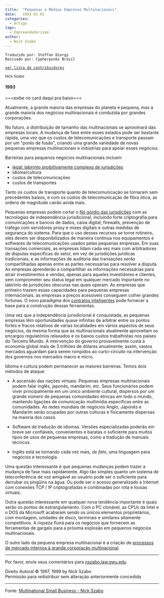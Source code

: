 ```yaml
---
title:  "Pequenas e Médias Empresas Multinacionais"
date:   1993-01-01
categories:
  - Artigo
tags:
  - Empreendedorismo
author:
  - Nick Szabo
---
```

```
Traduzido por: Steffan Diorgy 
Revisado por: Cypherpunks Brasil
```
[```ver lista de contribuidores```](/about/#contribuidores)


<small>Nick Szabo</small>  

#### 1993  
===exibe no card daqui pra baixo===


Atualmente, a grande maioria das empresas do planeta é pequena, mas a grande maioria dos negócios multinacionais é conduzida por grandes corporações.

No futuro, a distribuição de tamanho das multinacionais se aproximará das empresas locais. A mudança de fase entre esses estados pode ser bastante rápida, uma vez que os custos de telecomunicações e transporte passam por um "ponto de fusão", criando uma grande variedade de novas pequenas empresas multinacionais e indústrias para apoiar esses negócios.

Barreiras para pequenos negócios multinacionais incluem

*   [legal: labirinto proibitivamente complexo de jurisdições](http://freenet.vcu.edu/science/lawtech/intl.html)
*   idioma/cultura
*   custos de telecomunicações
*   custos de transportes

Tanto os custos de transporte quanto de telecomunicação se tornaram sem precedentes baixos, e com os custos de telecomunicação de fibra ótica, as ordens de magnitude cairão ainda mais.

Pequenas empresas podem cortar o [Nó górdio das jurisdições](http://www.replay.com/cpunk/cptext.html) com as tecnologias de independência jurisdicional, incluindo forte criptografia para comunicações e bancos de dados, caixa digital, firewalls, prevenção de tráfego com servidores proxy e mixes digitais e outras medidas de segurança do sistema. Para que o uso desses recursos se torne rotineiro, eles devem ser disponibilizados de maneira contínua nos equipamentos e softwares de telecomunicações usados ​​pelas pequenas empresas. Em suas transações comerciais, as empresas lidam cada vez mais com arbitradores de disputas específicas do setor, em vez de jurisdições jurídicas tradicionais, e as informações de auditoria das transações serão compartilhadas apenas entre as partes necessárias para resolver a disputa. As empresas aprenderão a compartilhar as informações necessárias para atrair investimentos e vendas, apenas para aqueles investidores e clientes, sem comprometer seu status legal em qualquer mercado importante no labirinto de jurisdições obscuras nas quais operam. As empresas que primeiro trazem essas capacidades para pequenas empresas internacionais. as empresas a preços acessíveis conseguem colher grandes fortunas. O novo paradigma dos [contratos inteligentes](http://szabo.best.vwh.net/smart.contracts.html) pode fornecer a base para a construção dessas ferramentas.

Uma vez que a independência jurisdicional é conquistada, as pequenas empresas têm oportunidades quase infinitas de arbitrar entre os pontos fortes e fracos relativos de várias localidades em vários aspectos de seus negócios, da mesma forma que as multinacionais atualmente aproveitam os encargos regulatórios relaxados e os baixos custos trabalhistas nos países do Terceiro Mundo. A intervenção do governo provavelmente custa à economia global mais de 3 trilhões de dólares anualmente; assim, vastos mercados aguardam para serem rompidos ao curto-circuito na intervenção dos governos nos mercados macro e micro.

Idioma e cultura podem permanecer as maiores barreiras. Temos dois métodos de ataque:

*   A ascensão das nações virtuais. Pequenas empresas multinacionais podem falar inglês, japonês, mandarim, etc. Seus funcionários podem viver principalmente em um único ambiente cultural, dispersos por um grande número de pequenas comunidades étnicas em todo o mundo, mantendo ligações de comunicação multimídia específicas entre as comunidades. As redes mundiais de negócios Anglo, Japonês e Mandarim serão ocupadas por outras culturas e fisicamente dispersas na maioria dos casos.

*   Software de tradução de idiomas. Versões especializadas poderão em breve ser confiáveis, convenientes e baratas o suficiente para muitos tipos de usos de pequenas empresas, como a tradução de manuais técnicos.

*   Inglês está se tornando cada vez mais, _de fato_, uma linguagem para negócios e tecnologia.

Uma questão interessante é que pequenas mudanças podem trazer a mudança de fase mais rapidamente. Algo tão simples quanto um sistema de teleconferência de voz amigável ao usuário pode ser o suficiente para derrubar os pingüins na água. Ou pode ser o acesso generalizado à Internet com conexões TCP / IP criptografadas e combinadas por rota e lousas virtuais.

Outra questão interessante em qualquer nova tendência importante é quais serão os pontos de estrangulamento. Com o PC clonável, as CPUs da Intel e o DOS da Microsoft acabaram sendo os únicos elementos proprietários, com montagem, unidades de disco, terminais e similares altamente competitivos. A riqueza fluirá para os negócios que fornecem as ferramentas de gargalo para a próxima explosão em pequenos negócios multinacionais.

O outro lado da pequena empresa multinacional é a criação de [processos de mercado internos à grande corporação multinacional](http://web.gmu.edu/departments/cmp/CMBM/CMBM.html).

* * *

Por favor, envie seus comentários para [nszabo.law.gwu.edu](http://nszabo.law.gwu.edu)

Direito Autoral © 1997, 1999 by Nick Szabo  
Permissão para redistribuir sem alteração anteriormente concedida

---
Fonte: [Multinational Small Business - Nick Szabo](https://www.fon.hum.uva.nl/rob/Courses/InformationInSpeech/CDROM/Literature/LOTwinterschool2006/szabo.best.vwh.net/multi.small.html)